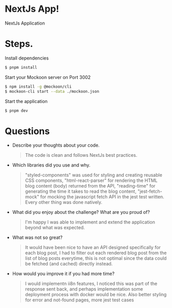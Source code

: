 # NextJs App!

NextJs Application

# Steps.

Install dependencies

```bash
$ pnpm install
```

Start your Mockoon server on Port 3002

```bash
$ npm install -g @mockoon/cli
$ mockoon-cli start --data ./mockoon.json
```

Start the application

```bash
$ pnpm dev
```

# Questions

- Describe your thoughts about your code.
  > The code is clean and follows NextJs best practices.

- Which libraries did you use and why.
  > "styled-components" was used for styling and creating reusable CSS components, "html-react-parser" for rendering the HTML blog content (body) returned from the API, "reading-time" for generating the time it takes to read the blog content, "jest-fetch-mock" for mocking the javascript fetch API in the jest test written. Every other thing was done natively.

- What did you enjoy about the challenge? What are you proud of?
  > I'm happy I was able to implement and extend the application beyond what was expected.

- What was not so great?
  > It would have been nice to have an API designed specifically for each blog post, I had to filter out each rendered blog post from the list of blog posts everytime, this is not optimal since the data could be fetched (and cached) directly instead.

- How would you improve it if you had more time?
  > I would implementn ii8n features, I noticed this was part of the response sent back, and perhaps implementation some deployment process with docker would be nice. Also better styling for error and not-found pages, more jest test cases 
